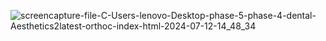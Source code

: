 ![screencapture-file-C-Users-lenovo-Desktop-phase-5-phase-4-dental-Aesthetics2latest-orthoc-index-html-2024-07-12-14_48_34](https://github.com/user-attachments/assets/be45401d-5b80-42ac-9efd-031177da0101)
